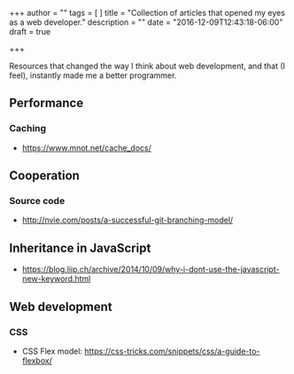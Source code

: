 +++
author = ""
tags = [
]
title = "Collection of articles that opened my eyes as a web developer."
description = ""
date = "2016-12-09T12:43:18-06:00"
draft = true

+++

Resources that changed the way I think about web development, and that (I feel), instantly made me a better programmer.

## Performance

### Caching
- https://www.mnot.net/cache_docs/

## Cooperation

### Source code

- http://nvie.com/posts/a-successful-git-branching-model/

## Inheritance in JavaScript
- https://blog.liip.ch/archive/2014/10/09/why-i-dont-use-the-javascript-new-keyword.html

## Web development
### CSS
- CSS Flex model: https://css-tricks.com/snippets/css/a-guide-to-flexbox/
